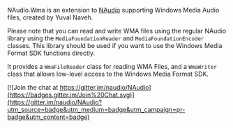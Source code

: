 NAudio.Wma is an extension to [NAudio](http://github.com/NAudio/NAudio) supporting Windows Media Audio files, created by Yuval Naveh.

Please note that you can read and write WMA files using the regular NAudio library using the `MediaFoundationReader` and `MediaFoundationEncoder` classes. This library should be used if you want to use the Windows Media Format SDK functions directly.

It provides a `WmaFileReader` class for reading WMA Files, and a `WmaWriter` class that allows low-level access to the Windows Media Format SDK.

[![Join the chat at https://gitter.im/naudio/NAudio](https://badges.gitter.im/Join%20Chat.svg)](https://gitter.im/naudio/NAudio?utm_source=badge&utm_medium=badge&utm_campaign=pr-badge&utm_content=badge)